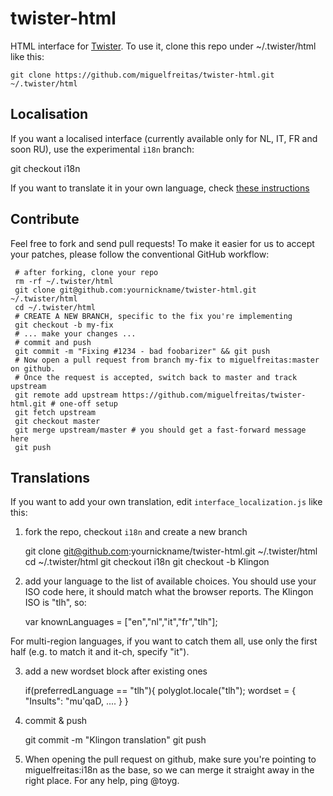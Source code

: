 twister-html
============

HTML interface for [Twister](http://twister.net.co).
To use it, clone this repo under ~/.twister/html like this:

    git clone https://github.com/miguelfreitas/twister-html.git ~/.twister/html
    
Localisation
------------

If you want a localised interface (currently available only for NL, IT, FR and soon RU),
use the experimental `i18n` branch:

   git checkout i18n
   
If you want to translate it in your own language, check [these instructions](#Translations)
   
Contribute
----------

Feel free to fork and send pull requests!
To make it easier for us to accept your patches, please follow the conventional
GitHub workflow:

     # after forking, clone your repo
     rm -rf ~/.twister/html
     git clone git@github.com:yournickname/twister-html.git ~/.twister/html
     cd ~/.twister/html
     # CREATE A NEW BRANCH, specific to the fix you're implementing
     git checkout -b my-fix
     # ... make your changes ...
     # commit and push
     git commit -m "Fixing #1234 - bad foobarizer" && git push
     # Now open a pull request from branch my-fix to miguelfreitas:master on github.
     # Once the request is accepted, switch back to master and track upstream
     git remote add upstream https://github.com/miguelfreitas/twister-html.git # one-off setup
     git fetch upstream
     git checkout master
     git merge upstream/master # you should get a fast-forward message here
     git push
     
Translations
------------

If you want to add your own translation, edit `interface_localization.js` like this:

1. fork the repo, checkout `i18n` and create a new branch

     git clone git@github.com:yournickname/twister-html.git ~/.twister/html
     cd ~/.twister/html
     git checkout i18n
     git checkout -b Klingon

2. add your language to the list of available choices. You should use your ISO code here,
it should match what the browser reports. The Klingon ISO is "tlh", so:

    var knownLanguages = ["en","nl","it","fr","tlh"];
    
For multi-region languages, if you want to catch them all, use only the first half 
(e.g. to match it and it-ch, specify "it").

3. add a new wordset block after  existing ones

    if(preferredLanguage == "tlh"){
       polyglot.locale("tlh");
       wordset = {
          "Insults": "mu'qaD,
          ....
        }
    }

4. commit & push

    git commit -m "Klingon translation"
    git push   
 
3. When opening the pull request on github, make sure you're pointing to miguelfreitas:i18n 
as the base, so we can merge it straight away in the right place. For any help, ping @toyg.
